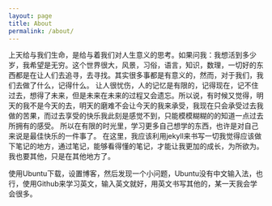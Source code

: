 ```yaml
---
layout: page
title: About
permalink: /about/
---
```

   上天给与我们生命，是给与着我们对人生意义的思考。如果问我：我想活到多少岁，我希望是无穷。这个世界很大，风景，习俗，语言，知识，数理，一切好的东西都是在让人们去追寻，去寻找。其实很多事都是有意义的，然而，对于我们，我们去做了什么，记得什么。
   让人很忧伤，人的记忆是有限的，记得现在，记不住过去，想得了未来，但是未来在未来的过程又会遗忘。所以说，有时候又觉得，明天的我不是今天的去，明天的磨难不会让今天的我来承受，我现在只会承受过去我做的苦果，而过去享受的快乐我此刻是感觉不到，只能模模糊糊的的知道一点过去所拥有的感受。
   所以在有限的时光里，学习更多自己想学的东西，也许是对自己来说是最佳快乐的一件事了。
   在这里，我应该利用jekyll来书写一切我觉得应该做下笔记的地方，通过笔记，能够看得懂的笔记，才能让我更加的成长，为所欲为。我也要其他，只是在其他地方了。

  使用Ubuntu下载，设置博客，然后发现一个小问题，Ubuntu没有中文输入法，也行，使用Github来学习英文，输入英文就好，用英文书写其他的，某一天我会学会很多。
